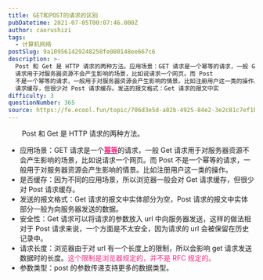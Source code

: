 ```yaml
---
title: GET和POST的请求的区别
pubDatetime: 2021-07-05T00:07:46.000Z
author: caorushizi
tags:
  - 计算机网络
postSlug: 9a109561429248250fe080148ee667c6
description: >-
  Post 和 Get 是 HTTP 请求的两种方法。应用场景：GET 请求是一个幂等的请求，一般 Get
  请求用于对服务器资源不会产生影响的场景，比如说请求一个网页。而 Post
  不是一个幂等的请求，一般用于对服务器资源会产生影响的情景。比如注册用户这一类的操作。是否缓存：因为不同的应用场景，所以浏览器一般会对 Get
  请求缓存，但很少对 Post 请求缓存。发送的报文格式：Get 请求的报文中实
difficulty: 3
questionNumber: 365
source: https://fe.ecool.fun/topic/706d3e5d-a02b-4925-84e2-3e2c81c7ef1b
---
```


<p style="text-align:left;text-indent:2em;">Post 和 Get 是 HTTP 请求的两种方法。</p><ul><li>应用场景：GET 请求是一个<strong><u><span style="color:#f32784">幂等</span></u></strong>的请求，一般 Get 请求用于对服务器资源不会产生影响的场景，比如说请求一个网页。而 Post 不是一个幂等的请求，一般用于对服务器资源会产生影响的情景。比如注册用户这一类的操作。</li><li>是否缓存：因为不同的应用场景，所以浏览器一般会对 Get 请求缓存，但很少对 Post 请求缓存。</li><li>发送的报文格式：Get 请求的报文中实体部分为空，Post 请求的报文中实体部分一般为向服务器发送的数据。</li><li>安全性：Get 请求可以将请求的参数放入 url 中向服务器发送，这样的做法相对于 Post 请求来说，一个方面是不太安全，因为请求的 url 会被保留在历史记录中。</li><li>请求长度：浏览器由于对 url 有一个长度上的限制，所以会影响 get 请求发送数据时的长度。<span style="color:#f32784">这个限制是浏览器规定的，并不是 RFC 规定的。</span></li><li>参数类型：post 的参数传递支持更多的数据类型。</li></ul><p style="text-align:left;text-indent:2em;"></p><p></p>

